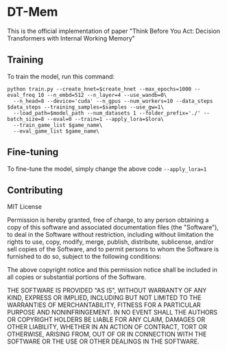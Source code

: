 # DT-Mem
This is the official implementation of paper "Think Before You Act: Decision Transformers with Internal Working Memory"
## Training
To train the model, run this command:
```
python train.py --create_hnet=$create_hnet --max_epochs=1000 --eval_freq 10 --n_embd=512 --n_layer=4 --use_wandb=0\
  --n_head=8 --device='cuda' --n_gpus --num_workers=10 --data_steps $data_steps --training_samples=$samples --use_gw=1\
  --load_path=$model_path --num_datasets 1 --folder_prefix='./' --batch_size=8 --eval=0 --train=1 --apply_lora=$lora\
  --train_game_list $game_name\
  --eval_game_list $game_name\
```

## Fine-tuning
To fine-tune the model, simply change the above code ```--apply_lora=1```

## Contributing
MIT License

Permission is hereby granted, free of charge, to any person obtaining a copy of this software and associated documentation files (the "Software"), to deal in the Software without restriction, including without limitation the rights to use, copy, modify, merge, publish, distribute, sublicense, and/or sell copies of the Software, and to permit persons to whom the Software is furnished to do so, subject to the following conditions:

The above copyright notice and this permission notice shall be included in all copies or substantial portions of the Software.

THE SOFTWARE IS PROVIDED "AS IS", WITHOUT WARRANTY OF ANY KIND, EXPRESS OR IMPLIED, INCLUDING BUT NOT LIMITED TO THE WARRANTIES OF MERCHANTABILITY, FITNESS FOR A PARTICULAR PURPOSE AND NONINFRINGEMENT. IN NO EVENT SHALL THE AUTHORS OR COPYRIGHT HOLDERS BE LIABLE FOR ANY CLAIM, DAMAGES OR OTHER LIABILITY, WHETHER IN AN ACTION OF CONTRACT, TORT OR OTHERWISE, ARISING FROM, OUT OF OR IN CONNECTION WITH THE SOFTWARE OR THE USE OR OTHER DEALINGS IN THE SOFTWARE.

